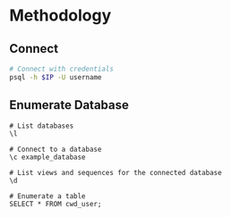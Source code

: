 # Methodology

## Connect

```bash
# Connect with credentials
psql -h $IP -U username
```

## Enumerate Database

```mysql
# List databases
\l

# Connect to a database
\c example_database

# List views and sequences for the connected database
\d

# Enumerate a table
SELECT * FROM cwd_user;
```
